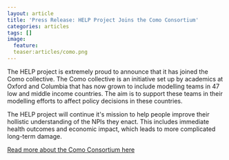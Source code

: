 ```yaml
---
layout: article
title: 'Press Release: HELP Project Joins the Como Consortium'
categories: articles
tags: []
image:
  feature:
  teaser:articles/como.png
---
```


The HELP project is extremely proud to announce that it has joined the Como collective. The Como collective is an initiative set up by academics at Oxford and Columbia that has now grown to include modelling teams in 47 low and middle income countries. The aim is to support these teams in their modelling efforts to affect policy decisions in these countries.

The HELP project will continue it's mission to help people improve their hollistic understanding of the NPIs they enact. This includes immediate health outcomes and economic impact, which leads to more complicated long-term damage.

[Read more about the Como Consortium here](#)
